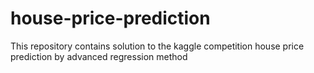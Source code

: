 # house-price-prediction
This repository contains solution to the kaggle  competition house price prediction by advanced regression method 
